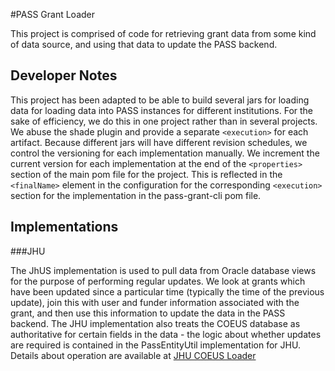 #PASS Grant Loader

This project is comprised of code for retrieving grant data from some kind of data source, and using that data to update the PASS backend.


## Developer Notes
This project has been adapted to be able to build several jars for loading data for loading data into PASS instances for different institutions.
For the sake of efficiency, we do this in one project rather than in several projects. We abuse the shade plugin and provide a separate `<execution>` for each
artifact. Because different jars will have different revision schedules, we control the versioning for each implementation manually. We increment the current version
for each implementation at the end of the `<properties>` section of the main pom file for the project. This is reflected in the `<finalName>` element in the configuration
for the corresponding `<execution>` section for the implementation in the pass-grant-cli pom file.

## Implementations

###JHU

The JhUS implementation is used to pull data from Oracle database views for the purpose of performing regular updates.
We look at grants which have been updated since a particular time (typically the time of the previous update), join this
with user and funder information associated with the grant, and then use this information to update the data in the PASS backend.
The JHU implementation also treats the COEUS database as authoritative for certain fields in the data - the logic about whether
updates are required is contained in the PassEntityUtil implementation for JHU. Details about operation are available at
[JHU COEUS Loader](JHU-README.md)